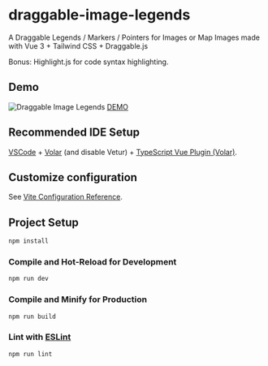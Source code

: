 # draggable-image-legends

A Draggable Legends / Markers / Pointers for Images or Map Images made with Vue 3 + Tailwind CSS + Draggable.js

Bonus: Highlight.js for code syntax highlighting.

## Demo

![Draggable Image Legends](https://github.com/Uhliber/draggable-image-legends/assets/75675306/2cd7fcda-d2e4-4c63-a3ec-561ae324545a)
[DEMO](https://uhliber.github.io/draggable-image-legends/)

## Recommended IDE Setup

[VSCode](https://code.visualstudio.com/) + [Volar](https://marketplace.visualstudio.com/items?itemName=Vue.volar) (and disable Vetur) + [TypeScript Vue Plugin (Volar)](https://marketplace.visualstudio.com/items?itemName=Vue.vscode-typescript-vue-plugin).

## Customize configuration

See [Vite Configuration Reference](https://vitejs.dev/config/).

## Project Setup

```sh
npm install
```

### Compile and Hot-Reload for Development

```sh
npm run dev
```

### Compile and Minify for Production

```sh
npm run build
```

### Lint with [ESLint](https://eslint.org/)

```sh
npm run lint
```
